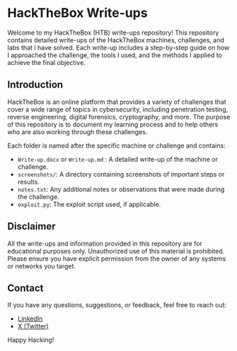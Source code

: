 # HackTheBox Write-ups

Welcome to my HackTheBox (HTB) write-ups repository! This repository contains detailed write-ups of the HackTheBox machines, challenges, and labs that I have solved. Each write-up includes a step-by-step guide on how I approached the challenge, the tools I used, and the methods I applied to achieve the final objective.

## Introduction

HackTheBox is an online platform that provides a variety of challenges that cover a wide range of topics in cybersecurity, including penetration testing, reverse engineering, digital forensics, cryptography, and more. The purpose of this repository is to document my learning process and to help others who are also working through these challenges.


Each folder is named after the specific machine or challenge and contains:

- `Write-up.docx` or `Write-up.md` : A detailed write-up of the machine or challenge.
- `screenshots/`: A directory containing screenshots of important steps or results.
- `notes.txt`: Any additional notes or observations that were made during the challenge.
- `exploit.py`: The exploit script used, if applicable.

## Disclaimer

All the write-ups and information provided in this repository are for educational purposes only. Unauthorized use of this material is prohibited. Please ensure you have explicit permission from the owner of any systems or networks you target.

## Contact

If you have any questions, suggestions, or feedback, feel free to reach out:

- [LinkedIn](https://linkedin.com/in/het-d)
- [X (Twitter)](https://x.com/Het__Desai)

Happy Hacking!
